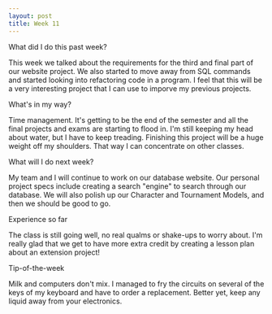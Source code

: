```yaml
---
layout: post
title: Week 11
---
```


What did I do this past week?

This week we talked about the requirements for the third and final part of our website project. We also started to move away from SQL commands and started looking into refactoring code in a program. I feel that this will be a very interesting project that I can use to imporve my previous projects.

What's in my way?

Time management. It's getting to be the end of the semester and all the final projects and exams are starting to flood in. I'm still keeping my head about water, but I have to keep treading. Finishing this project will be a huge weight off my shoulders. That way I can concentrate on other classes.

What will I do next week?

My team and I will continue to work on our database website. Our personal project specs include creating a search "engine" to search through our database. We will also polish up our Character and Tournament Models, and then we should be good to go.

Experience so far

The class is still going well, no real qualms or shake-ups to worry about. I'm really glad that we get to have more extra credit by creating a lesson plan about an extension project!

Tip-of-the-week

Milk and computers don't mix. I managed to fry the circuits on several of the keys of my keyboard and have to order a replacement. Better yet, keep any liquid away from your electronics.
